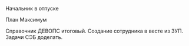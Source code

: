 Начальник в отпуске

План Максимум

Справочник ДЕВОПС итоговый. 
Создание сотрудника в весте из ЗУП. 
Задачи СЭБ доделать. 